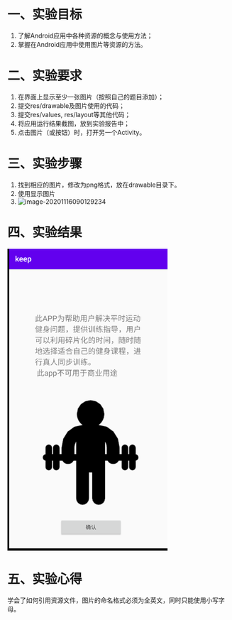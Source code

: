 

# 一、实验目标

1. 了解Android应用中各种资源的概念与使用方法；
2. 掌握在Android应用中使用图片等资源的方法。

# 二、实验要求

1. 在界面上显示至少一张图片（按照自己的题目添加）；
2. 提交res/drawable及图片使用的代码；
3. 提交res/values, res/layout等其他代码；
4. 将应用运行结果截图，放到实验报告中；
5. 点击图片（或按钮）时，打开另一个Activity。

# 三、实验步骤

1. 找到相应的图片，修改为png格式，放在drawable目录下。
2. 使用显示图片
3. ![image-20201116090129234](D:\android-labs-2020\students\net1814080903122\report\lab3(1).png)


# 四、实验结果

![image-20201116090336447](lab3.png)

# 五、实验心得

学会了如何引用资源文件，图片的命名格式必须为全英文，同时只能使用小写字母。